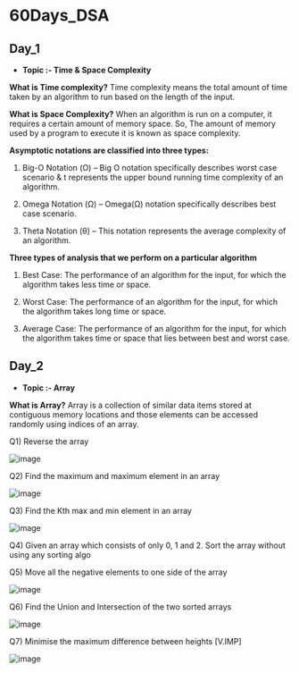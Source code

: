 # 60Days_DSA

## Day_1
- **Topic :- Time & Space Complexity**

**What is Time complexity?**
Time complexity means the total amount of time taken by an algorithm to run based on the length of the input.

**What is Space Complexity?**
When an algorithm is run on a computer, it requires a certain amount of memory space. So, The amount of memory used by a program to execute it is known as space complexity.

**Asymptotic notations are classified into three types:**
1) Big-O Notation (Ο) – Big O notation specifically describes worst case scenario & t represents the upper bound running time complexity of an algorithm.

2) Omega Notation (Ω) – Omega(Ω) notation specifically describes best case scenario.

3) Theta Notation (θ) – This notation represents the average complexity of an algorithm.

**Three types of analysis that we perform on a particular algorithm**
1) Best Case: The performance of an algorithm for the input, for which the algorithm takes less time or space.

2) Worst Case: The performance of an algorithm for the input, for which the algorithm takes long time or space.

3) Average Case: The performance of an algorithm for the input, for which the algorithm takes time or space that lies between best and worst case.
  
  
  
  
  
## Day_2
- **Topic :- Array**

**What is Array?**
Array is a collection of similar data items stored at contiguous memory locations and  those elements can be accessed randomly using indices of an array. 

Q1) Reverse the array

![image](https://user-images.githubusercontent.com/75212387/186051511-3b10fdd0-0bc4-4ff0-8a3e-c9a0ca86ebab.png)

Q2) Find the maximum and maximum element in an array

![image](https://user-images.githubusercontent.com/75212387/186146009-14b11ea6-81ed-4221-9a34-835b45776644.png)

Q3) Find the Kth max and min element in an array

![image](https://user-images.githubusercontent.com/75212387/186547029-dee9effe-16ae-4d06-9880-340c521dc806.png)

Q4) Given an array which consists of only 0, 1 and 2. Sort the array without using any sorting algo



Q5) Move all the negative elements to one side of the array 

![image](https://user-images.githubusercontent.com/75212387/186552755-67b82434-6262-4c8b-b9b3-d7d8e2f1983d.png)

Q6) Find the Union and Intersection of the two sorted arrays

![image](https://user-images.githubusercontent.com/75212387/186802596-4c64fe04-f5a1-4c0c-9088-8e9d16f9231f.png)

Q7) Minimise the maximum difference between heights [V.IMP]

![image](https://user-images.githubusercontent.com/75212387/186821433-fa248b8f-b1d7-46d2-acf3-4d28ea6faadb.png)

